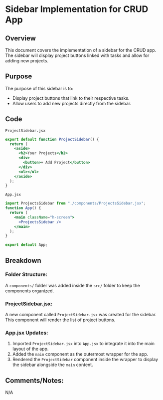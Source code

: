 # Sidebar Implementation for CRUD App

## Overview

This document covers the implementation of a sidebar for the CRUD app. The sidebar will display project buttons linked with tasks and allow for adding new projects.

## Purpose

The purpose of this sidebar is to:

- Display project buttons that link to their respective tasks.
- Allow users to add new projects directly from the sidebar.

## Code

 `ProjectSidebar.jsx` 

```jsx
export default function ProjectSidebar() {
  return (
    <aside>
      <h2>Your Projects</h2>
      <div>
        <button>+ Add Project</button>
      </div>
      <ul></ul>
    </aside>
  );
}
```

 `App.jsx` 

```jsx
import ProjectsSidebar from "./components/ProjectsSidebar.jsx";
function App() {
  return (
    <main className="h-screen">
      <ProjectsSidebar />
    </main>
  );
}

export default App;
```

## Breakdown

### Folder Structure:

A `components/` folder was added inside the `src/` folder to keep the components organized.

### ProjectSidebar.jsx:

A new component called `ProjectSidebar.jsx` was created for the sidebar. This component will render the list of project buttons.

### App.jsx Updates:

1. Imported `ProjectSidebar.jsx` into `App.jsx` to integrate it into the main layout of the app.
2. Added the `main` component as the outermost wrapper for the app.
3. Rendered the `ProjectSidebar` component inside the wrapper to display the sidebar alongside the `main` content.

## Comments/Notes:

N/A
